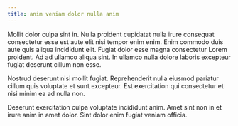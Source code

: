 ```yaml
---
title: anim veniam dolor nulla anim
---
```


Mollit dolor culpa sint in. Nulla proident cupidatat nulla irure consequat consectetur esse est aute elit nisi tempor enim enim. Enim commodo duis aute quis aliqua incididunt elit. Fugiat dolor esse magna consectetur Lorem proident. Ad ad ullamco aliqua sint. In ullamco nulla dolore laboris excepteur fugiat deserunt cillum non esse.

Nostrud deserunt nisi mollit fugiat. Reprehenderit nulla eiusmod pariatur cillum quis voluptate et sunt excepteur. Est exercitation qui consectetur et nisi minim ea ad nulla non.

Deserunt exercitation culpa voluptate incididunt anim. Amet sint non in et irure anim in amet dolor. Sint dolor enim fugiat veniam officia.